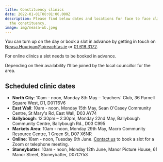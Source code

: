 ```yaml
---
title: Constituency clinics
date: 2022-01-01T00:01:00.000Z
description: Please find below dates and locations for face to face clinics in
  the constituency.
image: img/neasa-wb.jpeg
---
```

You can turn up on the day or book a slot in advance by getting in touch on [Neasa.Hourigan@oireachtas.ie](mailto:neasa.hourigan@oireachtas.ie?subject=Constituency%20clinic%20booking&body=Dear%20Neasa%2C%0D%0A%0D%0AI'd%20meet%20with%20you%20to%20discuss%20%3Cissue%3E.%0D%0A%0D%0AI'd%20like%20to%20attend%20the%20clinic%20on%20%3Cdate%3E%20at%20%3Ctime%3E%20in%20%3Clocation%3E) or [01 618 3172](tel:+35316183172).

For online clinics a slot needs to be booked in advance.

Depending on their availability I'll be joined by the local councillor for the area.

## Scheduled clinic dates
* **North City**: 10am – noon, Monday 8th May – Teachers' Club, 36 Parnell Square West, D1, D01T6V6
* **East Wall**: 10am - noon, Monday 15th May, Sean O'Casey Community Centre, St Mary's Rd, East Wall, D03 AY74
* **Ballybough**: 12:30pm – 2:30pm, Monday 22nd May, Ballybough Community Centre, Ballybough Rd., D03 C995
* **Markets Area**: 10am - noon, Monday 29th May, Macro Community Resource Centre, 1 Green St, D07 X6NR  
* **Online**: 10am - noon, Tuesday 6th June. [Contact us](<mailto:neasa.hourigan@oireachtas.ie?subject=Booking%20a%20slot%20for%20online%20clinic%20&body=Dear%20Neasa%2C%0D%0A%0D%0AI'd%20like%20to%20book%20a%20slot%20for%20an%20online%20meeting%20on%206th%20June%20at%2010am%0D%0A%0D%0AI'd%20like%20to%20discuss%20%3C%3E%0D%0A%0D%0A>) to book a slot for a Zoom or telephone meeting.
* **Stoneybatter**: 10am - noon, Monday 12th June, Manor Picture House, 61 Manor Street, Stoneybatter, D07CY53 
